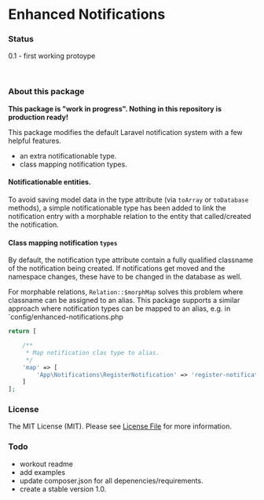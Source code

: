 # Enhanced Notifications

### Status

0.1 - first working protoype

<br />

### About this package

**This package is "work in progress". Nothing in this repository is production ready!**

This package modifies the default Laravel notification system with a
few helpful features.

- an extra notificationable type.
- class mapping notification types.

#### Notificationable entities.

To avoid saving model data in the type attribute (via `toArray` or `toDatabase` methods), a simple
notificationable type has been added to link the notification entry
with a morphable relation to the entity that called/created the notification.

#### Class mapping notification `types`

By default, the notification type attribute contain a fully qualified classname
of the notification being created. If notifications get moved and the
namespace changes, these have to be changed in the database as well.

For morphable relations, `Relation::$morphMap` solves this problem
where classname can be assigned to an alias. This package supports
a similar approach where notification types can be mapped to an alias, e.g.
in `config/enhanced-notifications.php

```php
return [

    /**
     * Map notification clas type to alias.
     */
    'map' => [
        'App\Notifications\RegisterNotification' => 'register-notification'
    ]
];
```

### License

The MIT License (MIT). Please see [License File](https://github.com/wize-wiz/laravel-mailjet-mailer/blob/master/LICENSE.md) for more information.

### Todo
- workout readme
- add examples
- update composer.json for all depenencies/requirements.
- create a stable version 1.0.